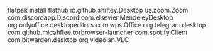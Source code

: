 flatpak install flathub io.github.shiftey.Desktop us.zoom.Zoom com.discordapp.Discord com.elsevier.MendeleyDesktop org.onlyoffice.desktopeditors com.wps.Office org.telegram.desktop com.github.micahflee.torbrowser-launcher com.spotify.Client com.bitwarden.desktop org.videolan.VLC
